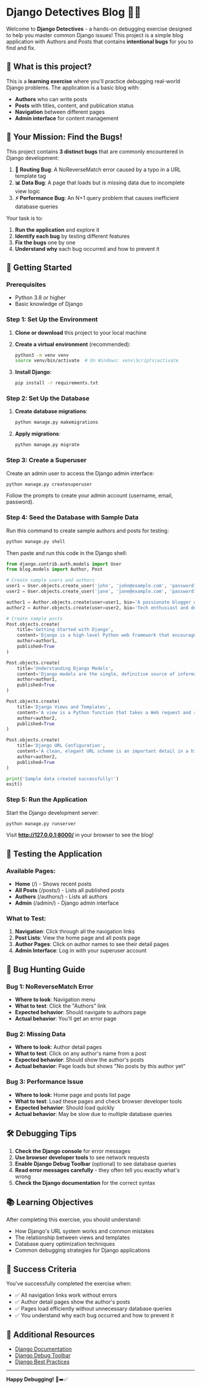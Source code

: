 # Django Detectives Blog 🕵️‍♂️

Welcome to **Django Detectives** - a hands-on debugging exercise designed to help you master common Django issues! This project is a simple blog application with Authors and Posts that contains **intentional bugs** for you to find and fix.

## 🎯 What is this project?

This is a **learning exercise** where you'll practice debugging real-world Django problems. The application is a basic blog with:
- **Authors** who can write posts
- **Posts** with titles, content, and publication status
- **Navigation** between different pages
- **Admin interface** for content management

## 🐛 Your Mission: Find the Bugs!

This project contains **3 distinct bugs** that are commonly encountered in Django development:

1. **🔗 Routing Bug**: A NoReverseMatch error caused by a typo in a URL template tag
2. **📊 Data Bug**: A page that loads but is missing data due to incomplete view logic
3. **⚡ Performance Bug**: An N+1 query problem that causes inefficient database queries

Your task is to:
1. **Run the application** and explore it
2. **Identify each bug** by testing different features
3. **Fix the bugs** one by one
4. **Understand why** each bug occurred and how to prevent it

## 🚀 Getting Started

### Prerequisites
- Python 3.8 or higher
- Basic knowledge of Django

### Step 1: Set Up the Environment

1. **Clone or download** this project to your local machine

2. **Create a virtual environment** (recommended):
   ```bash
   python3 -m venv venv
   source venv/bin/activate  # On Windows: venv\Scripts\activate
   ```

3. **Install Django**:
   ```bash
   pip install -r requirements.txt
   ```

### Step 2: Set Up the Database

1. **Create database migrations**:
   ```bash
   python manage.py makemigrations
   ```

2. **Apply migrations**:
   ```bash
   python manage.py migrate
   ```

### Step 3: Create a Superuser

Create an admin user to access the Django admin interface:

```bash
python manage.py createsuperuser
```

Follow the prompts to create your admin account (username, email, password).

### Step 4: Seed the Database with Sample Data

Run this command to create sample authors and posts for testing:

```bash
python manage.py shell
```

Then paste and run this code in the Django shell:

```python
from django.contrib.auth.models import User
from blog.models import Author, Post

# Create sample users and authors
user1 = User.objects.create_user('john', 'john@example.com', 'password123', first_name='John', last_name='Doe')
user2 = User.objects.create_user('jane', 'jane@example.com', 'password123', first_name='Jane', last_name='Smith')

author1 = Author.objects.create(user=user1, bio='A passionate blogger who loves Django', website='https://johndoe.com')
author2 = Author.objects.create(user=user2, bio='Tech enthusiast and developer', website='https://janesmith.dev')

# Create sample posts
Post.objects.create(
    title='Getting Started with Django',
    content='Django is a high-level Python web framework that encourages rapid development and clean, pragmatic design. Built by experienced developers, it takes care of much of the hassle of web development, so you can focus on writing your app without needing to reinvent the wheel.',
    author=author1,
    published=True
)

Post.objects.create(
    title='Understanding Django Models',
    content='Django models are the single, definitive source of information about your data. They contain the essential fields and behaviors of the data you\'re storing. Generally, each model maps to a single database table.',
    author=author1,
    published=True
)

Post.objects.create(
    title='Django Views and Templates',
    content='A view is a Python function that takes a Web request and returns a Web response. This response can be the HTML contents of a Web page, or a redirect, or a 404 error, or an XML document, or an image, or anything.',
    author=author2,
    published=True
)

Post.objects.create(
    title='Django URL Configuration',
    content='A clean, elegant URL scheme is an important detail in a high-quality Web application. Django lets you design URLs however you want, with no framework limitations.',
    author=author2,
    published=True
)

print('Sample data created successfully!')
exit()
```

### Step 5: Run the Application

Start the Django development server:

```bash
python manage.py runserver
```

Visit **http://127.0.0.1:8000/** in your browser to see the blog!

## 🧪 Testing the Application

### Available Pages:
- **Home** (/) - Shows recent posts
- **All Posts** (/posts/) - Lists all published posts
- **Authors** (/authors/) - Lists all authors
- **Admin** (/admin/) - Django admin interface

### What to Test:
1. **Navigation**: Click through all the navigation links
2. **Post Lists**: View the home page and all posts page
3. **Author Pages**: Click on author names to see their detail pages
4. **Admin Interface**: Log in with your superuser account

## 🐛 Bug Hunting Guide

### Bug 1: NoReverseMatch Error
- **Where to look**: Navigation menu
- **What to test**: Click the "Authors" link
- **Expected behavior**: Should navigate to authors page
- **Actual behavior**: You'll get an error page

### Bug 2: Missing Data
- **Where to look**: Author detail pages
- **What to test**: Click on any author's name from a post
- **Expected behavior**: Should show the author's posts
- **Actual behavior**: Page loads but shows "No posts by this author yet"

### Bug 3: Performance Issue
- **Where to look**: Home page and posts list page
- **What to test**: Load these pages and check browser developer tools
- **Expected behavior**: Should load quickly
- **Actual behavior**: May be slow due to multiple database queries

## 🛠️ Debugging Tips

1. **Check the Django console** for error messages
2. **Use browser developer tools** to see network requests
3. **Enable Django Debug Toolbar** (optional) to see database queries
4. **Read error messages carefully** - they often tell you exactly what's wrong
5. **Check the Django documentation** for the correct syntax

## 📚 Learning Objectives

After completing this exercise, you should understand:

- How Django's URL system works and common mistakes
- The relationship between views and templates
- Database query optimization techniques
- Common debugging strategies for Django applications

## 🎉 Success Criteria

You've successfully completed the exercise when:
- ✅ All navigation links work without errors
- ✅ Author detail pages show the author's posts
- ✅ Pages load efficiently without unnecessary database queries
- ✅ You understand why each bug occurred and how to prevent it

## 📖 Additional Resources

- [Django Documentation](https://docs.djangoproject.com/)
- [Django Debug Toolbar](https://django-debug-toolbar.readthedocs.io/)
- [Django Best Practices](https://docs.djangoproject.com/en/stable/topics/db/optimization/)

---

**Happy Debugging!** 🐛➡️✅
